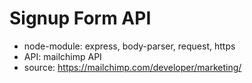 # Signup Form API
- node-module: express, body-parser, request, https
- API: mailchimp API
- source: https://mailchimp.com/developer/marketing/
